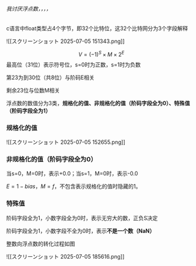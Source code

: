 

###### 我讨厌浮点数，，，，

c语言中float类型占4个字节，即32个比特位，这32个比特网分为3个字段解释

![[スクリーンショット 2025-07-05 151343.png]]

$$
V=(-1)^S\times M\times 2^E
$$
最高位（31位）表示符号位，s=0时为正数，s=1时为负数

第23为到30位（共8位）与阶码E相关

剩余23位与位数M相关

浮点数的数值分为3类，**规格化的值、非规格化的值（阶码字段全为0）、特殊值（阶码字段全为1）**

### 规格化的值

![[スクリーンショット 2025-07-05 152655.png]]

### 非规格化的值（阶码字段全为0）

当s=0，M=0时，表示+0.0；当s=1，M=0时，表示-0.0

$E=1-bias$，$M=f$，不包含表示规格化的值时隐藏的1。

### 特殊值

阶码字段全为1，小数字段全为0时，表示无穷大的数，正负S决定

阶码字段全为1，小数字段不全为0时，表示**不是一个数（NaN）**

整数向浮点数的转化过程如图

![[スクリーンショット 2025-07-05 185616.png]]